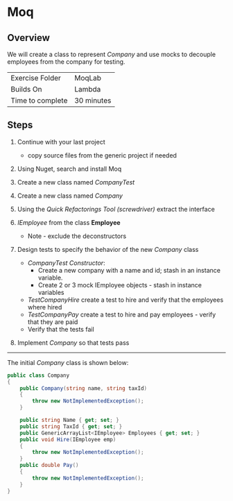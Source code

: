 ﻿# Moq
## Overview
We will create
a class to represent *Company* and use mocks to decouple
employees from the company for testing.

| | |
| --------- | --------------------------- |
| Exercise Folder | MoqLab |
| Builds On | Lambda |
| Time to complete | 30 minutes

## Steps
1. Continue with your last project
    - copy source files from the generic project if needed

1. Using Nuget, search and install Moq
1. Create a new class named *CompanyTest*
1. Create a new class named *Company*
1. Using the *Quick Refactorings Tool (screwdriver)* extract the interface
1. *IEmployee* from the class **Employee**
    - Note - exclude the deconstructors
1. Design tests to specify the behavior of the new *Company* class
    - *CompanyTest Constructor*: 
        - Create a new company with a name and id; stash in an instance variable.
        - Create 2 or 3 mock IEmployee objects - stash in instance variables
    - *TestCompanyHire* create a test to hire and verify that the employees where hired
    - *TestCompanyPay* create a test to hire and pay employees - verify that they are paid
    - Verify that the tests fail
1. Implement *Company* so that tests pass
---

The initial *Company* class is shown below:
```csharp
public class Company
{
    public Company(string name, string taxId)
    {
        throw new NotImplementedException();
    }

    public string Name { get; set; }
    public string TaxId { get; set; }
    public GenericArrayList<IEmployee> Employees { get; set; }
    public void Hire(IEmployee emp)
    {
        throw new NotImplementedException();
    }
    public double Pay()
    {
        throw new NotImplementedException();
    }
}
```
